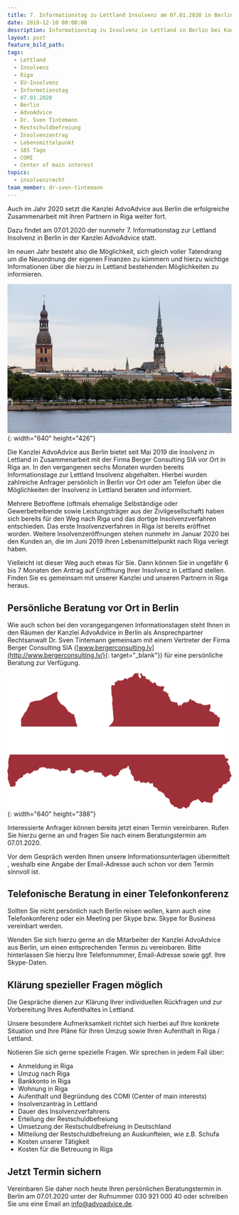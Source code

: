 ```yaml
---
title: 7. Informationstag zu Lettland Insolvenz am 07.01.2020 in Berlin
date: 2019-12-10 00:00:00
description: Informationstag zu Insolvenz in Lettland in Berlin bei Kanzlei AdvoAdvice
layout: post
feature_bild_path:
tags:
  - Lettland
  - Insolvenz
  - Riga
  - EU-Insolvenz
  - Informationstag
  - 07.01.2020
  - Berlin
  - AdvoAdvice
  - Dr. Sven Tintemann
  - Restschuldbefreiung
  - Insolvenzantrag
  - Lebensmittelpunkt
  - 185 Tage
  - COMI
  - Center of main interest
topics:
  - insolvenzrecht
team_member: dr-sven-tintemann
---
```


Auch im Jahr 2020 setzt die Kanzlei AdvoAdvice aus Berlin die erfolgreiche Zusammenarbeit mit ihren Partnern in Riga weiter fort.

Dazu findet am 07.01.2020 der nunmehr 7. Informationstag zur Lettland Insolvenz in Berlin in der Kanzlei AdvoAdvice statt.

Im neuen Jahr besteht also die Möglichkeit, sich gleich voller Tatendrang um die Neuordnung der eigenen Finanzen zu k&uuml;mmern und hierzu wichtige Informationen &uuml;ber die hierzu in Lettland bestehenden Möglichkeiten zu informieren.&nbsp;

![](/uploads/riga-2759494-640-1.jpg){: width="640" height="426"}

Die Kanzlei AdvoAdvice aus Berlin bietet seit Mai 2019 die Insolvenz in Lettland in Zusammenarbeit mit der Firma Berger Consulting SIA vor Ort in Riga an. In den vergangenen sechs Monaten wurden bereits Informationstage zur Lettland Insolvenz abgehalten. Hierbei wurden zahlreiche Anfrager persönlich in Berlin vor Ort oder am Telefon &uuml;ber die Möglichkeiten der Insolvenz in Lettland beraten und informiert.&nbsp;

Mehrere Betroffene (oftmals ehemalige Selbst&auml;ndige oder Gewerbetreibende sowie Leistungstr&auml;ger aus der Zivilgesellschaft) haben sich bereits f&uuml;r den Weg nach Riga und das dortige Insolvenzverfahren entschieden. Das erste Insolvenzverfahren in Riga ist bereits eröffnet worden. Weitere Insolvenzeröffnungen stehen nunmehr im Januar 2020 bei den Kunden an, die im Juni 2019 ihren Lebensmittelpunkt nach Riga verlegt haben.

Vielleicht ist dieser Weg auch etwas f&uuml;r Sie. Dann können Sie in ungef&auml;hr 6 bis 7 Monaten den Antrag auf Eröffnung Ihrer Insolvenz in Lettland stellen. Finden Sie es gemeinsam mit unserer Kanzlei und unseren Partnern in Riga heraus.&nbsp;

## Persönliche Beratung vor Ort in Berlin

Wie auch schon bei den vorangegangenen Informationstagen steht Ihnen in den R&auml;umen der Kanzlei AdvoAdvice in Berlin als Ansprechpartner Rechtsanwalt Dr. Sven Tintemann gemeinsam mit einem Vertreter der Firma Berger Consulting SIA ([www.bergerconsulting.lv](http://www.bergerconsulting.lv/){: target="_blank"}) f&uuml;r eine persönliche Beratung zur Verf&uuml;gung.

![](/uploads/latvia-1758828-640-1.png){: width="640" height="388"}

Interessierte Anfrager können bereits jetzt einen Termin vereinbaren. Rufen Sie hierzu gerne an und fragen Sie nach einem Beratungstermin am 07.01.2020.&nbsp;&nbsp;

Vor dem Gespr&auml;ch werden Ihnen unsere Informationsunterlagen &uuml;bermittelt , weshalb eine Angabe der Email-Adresse auch schon vor dem Termin sinnvoll ist.

## Telefonische Beratung in einer Telefonkonferenz

Sollten Sie nicht persönlich nach Berlin reisen wollen, kann auch eine Telefonkonferenz oder ein Meeting per Skype bzw. Skype for Business vereinbart werden.

Wenden Sie sich hierzu gerne an die Mitarbeiter der Kanzlei AdvoAdvice aus Berlin, um einen entsprechenden Termin zu vereinbaren. Bitte hinterlassen Sie hierzu Ihre Telefonnummer, Email-Adresse sowie ggf. Ihre Skype-Daten.

## Kl&auml;rung spezieller Fragen möglich

Die Gespr&auml;che dienen zur Kl&auml;rung Ihrer individuellen R&uuml;ckfragen und zur Vorbereitung Ihres Aufenthaltes in Lettland.

Unsere besondere Aufmerksamkeit richtet sich hierbei auf Ihre konkrete Situation und Ihre Pl&auml;ne f&uuml;r Ihren Umzug sowie Ihren Aufenthalt in Riga / Lettland.

Notieren Sie sich gerne spezielle Fragen. Wir sprechen in jedem Fall &uuml;ber:

* Anmeldung in Riga
* Umzug nach Riga
* Bankkonto in Riga
* Wohnung in Riga
* Aufenthalt und Begr&uuml;ndung des COMI (Center of main interests)
* Insolvenzantrag in Lettland
* Dauer des Insolvenzverfahrens
* Erteilung der Restschuldbefreiung
* Umsetzung der Restschuldbefreiung in Deutschland
* Mitteilung der Restschuldbefreiung an Auskunfteien, wie z.B. Schufa
* Kosten unserer T&auml;tigkeit
* Kosten f&uuml;r die Betreuung in Riga

## Jetzt Termin sichern

Vereinbaren Sie daher noch heute Ihren persönlichen Beratungstermin in Berlin am 07.01.2020 unter der Rufnummer 030 921 000 40 oder schreiben Sie uns eine Email an info@advoadvice.de.